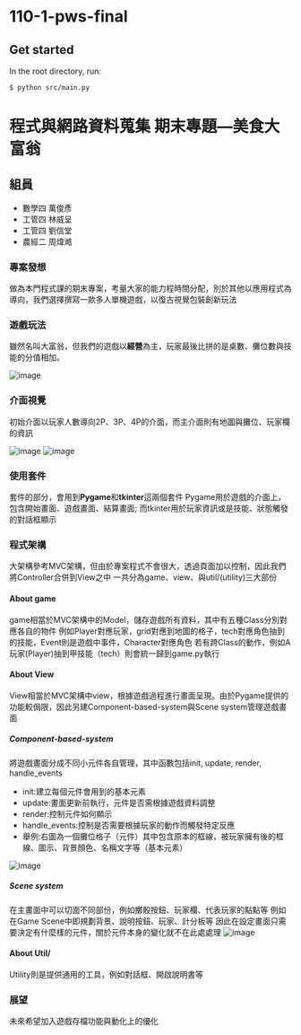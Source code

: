# 110-1-pws-final

## Get started

In the root directory, run:

```bash
$ python src/main.py
```
# 程式與網路資料蒐集 期末專題—美食大富翁

## 組員

* 數學四 萬俊彥
* 工管四 林威呈
* 工管四 劉信堂
* 農經二 周煒澔

### 專案發想

做為本門程式課的期末專案，考量大家的能力程時間分配，別於其他以應用程式為導向，我們選擇撰寫一款多人單機遊戲，以復古視覺包裝創新玩法

### 遊戲玩法

雖然名叫大富翁，但我們的遊戲以**經營**為主，玩家最後比拼的是桌數、攤位數與技能的分值相加。

![image](https://user-images.githubusercontent.com/94923725/178350819-7d051f3c-0a06-4f24-9b4b-58578643ecd0.png)


### 介面視覺

初始介面以玩家人數導向2P、3P、4P的介面，而主介面則有地圖與攤位、玩家欄的資訊

![image](https://user-images.githubusercontent.com/94923725/178351089-601c643b-7b06-4050-83d3-ea8212365fa1.png)
![image](https://user-images.githubusercontent.com/94923725/178351615-13f4544a-2b40-4b39-a87b-72c7974840b4.png)
### 使用套件

套件的部分，會用到**Pygame**和**tkinter**這兩個套件
Pygame用於遊戲的介面上，包含開始畫面、遊戲畫面、結算畫面; 而tkinter用於玩家資訊或是技能、狀態觸發的對話框顯示


### 程式架構

大架構參考MVC架構，但由於專案程式不會很大，透過頁面加以控制，因此我們將Controller合併到View之中
一共分為game、view、與util/(utility)三大部份

#### About game

game相當於MVC架構中的Model，儲存遊戲所有資料，其中有五種Class分別對應各自的物件 
例如Player對應玩家，grid對應到地圖的格子，tech對應角色抽到的技能，Event則是遊戲中事件，Character對應角色
若有跨Class的動作，例如A玩家(Player)抽到甲技能（tech）則會統一歸到game.py執行

#### About View

View相當於MVC架構中view，根據遊戲過程進行畫面呈現。由於Pygame提供的功能較侷限，因此另建Component-based-system與Scene system管理遊戲畫面

##### Component-based-system
將遊戲畫面分成不同小元件各自管理，其中函數包括init, update, render, handle_events
- init:建立每個元件會用到的基本元素
- update:畫面更新前執行，元件是否需根據遊戲資料調整
- render:控制元件如何顯示
- handle_events:控制是否需要根據玩家的動作而觸發特定反應
- 舉例:右圖為一個攤位格子（元件）其中包含原本的框線，被玩家擁有後的框線、圖示、背景顏色、名稱文字等（基本元素）

![image](https://user-images.githubusercontent.com/94923725/178355769-0a684cba-7b16-402f-9614-030838bb2cea.png)


##### Scene system
在主畫面中可以切面不同部份，例如擲骰按鈕、玩家欄、代表玩家的點點等
例如在Game Scene中即規劃背景、說明按鈕、玩家、計分板等
因此在設定畫面只需要決定有什麼樣的元件，關於元件本身的變化就不在此處處理
![image](https://user-images.githubusercontent.com/94923725/178357009-32d5d4d2-8a4a-475b-ae38-1a29328a26c4.png)

#### About Util/

Utility則是提供通用的工具，例如對話框、開啟說明書等

### 展望

未來希望加入遊戲存檔功能與動化上的優化








